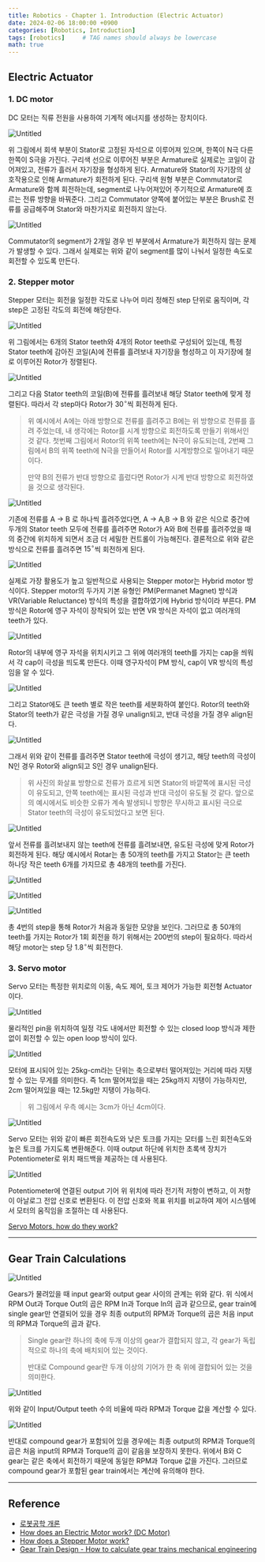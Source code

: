 ```yaml
---
title: Robotics - Chapter 1. Introduction (Electric Actuator)
date: 2024-02-06 18:00:00 +0900
categories: [Robotics, Introduction]
tags: [robotics]     # TAG names should always be lowercase
math: true
---
```


## Electric Actuator

### 1. DC motor

DC 모터는 직류 전원을 사용하여 기계적 에너지를 생성하는 장치이다.

![Untitled](/assets/img/robotics1-1.png)

위 그림에서 회색 부분이 Stator로 고정된 자석으로 이루어져 있으며, 한쪽이 N극 다른 한쪽이 S극을 가진다. 구리색 선으로 이루어진 부분은 Armature로 실제로는 코일이 감어져있고, 전류가 흘러서 자기장을 형성하게 된다. Armature와 Stator의 자기장의 상호작용으로 인해 Armature가 회전하게 된다. 구리색 원형 부분은 Commutator로 Armature와 함께 회전하는데, segment로 나누어져있어 주기적으로 Armature에 흐르는 전류 방향을 바꿔준다. 그리고 Commutator 양쪽에 붙어있는 부분은 Brush로 전류를 공급해주며 Stator와 마찬가지로 회전하지 않는다.

![Untitled](/assets/img/robotics1-2.png)

Commutator의 segment가 2개일 경우 빈 부분에서 Armature가 회전하지 않는 문제가 발생할 수 있다. 그래서 실제로는 위와 같이 segment를 많이 나눠서 일정한 속도로 회전할 수 있도록 만든다.



### 2. Stepper motor

Stepper 모터는 회전을 일정한 각도로 나누어 미리 정해진 step 단위로 움직이며, 각 step은 고정된 각도의 회전에 해당한다.

![Untitled](/assets/img/robotics1-3.png)

위 그림에서는 6개의 Stator teeth와 4개의 Rotor teeth로 구성되어 있는데, 특정 Stator teeth에 감아진 코일(A)에 전류를 흘려보내 자기장을 형성하고 이 자기장에 철로 이루어진 Rotor가 정렬된다.

![Untitled](/assets/img/robotics1-4.png)

그리고 다음 Stator teeth의 코일(B)에 전류를 흘려보내 해당 Stator teeth에 맞게 정렬된다. 따라서 각 step마다 Rotor가 $30 ^\circ$씩 회전하게 된다.

> 위 예시에서 A에는 아래 방향으로 전류를 흘려주고 B에는 위 방향으로 전류를 흘려 주었는데, 내 생각에는 Rotor를 시계 방향으로 회전하도록 만들기 위해서인 것 같다. 첫번째 그림에서 Rotor의 위쪽 teeth에는 N극이 유도되는데, 2번째 그림에서 B의 위쪽 teeth에 N극을 만들어서 Rotor를 시계방향으로 밀어내기 때문이다.
>
>
> 만약 B의 전류가 반대 방향으로 흘렀다면 Rotor가 시계 반대 방향으로 회전하였을 것으로 생각된다.

![Untitled](/assets/img/robotics1-5.png)

기존에 전류를 A → B 로 하나씩 흘려주었다면, A → A,B → B 와 같은 식으로 중간에 두개의 Stator teeth 모두에 전류를 흘려주면 Rotor가 A와 B에 전류를 흘려주었을 때의 중간에 위치하게 되면서 조금 더 세밀한 컨트롤이 가능해진다. 결론적으로 위와 같은 방식으로 전류를 흘려주면 $15^\circ$씩 회전하게 된다.

![Untitled](/assets/img/robotics1-6.png)

실제로 가장 활용도가 높고 일반적으로 사용되는 Stepper motor는 Hybrid motor 방식이다. Stepper motor의 두가지 기본 유형인 PM(Permanet Magnet) 방식과 VR(Variable Reluctance) 방식의 특성을 결합하였기에 Hybrid 방식이라 부른다. PM 방식은 Rotor에 영구 자석이 장착되어 있는 반면 VR 방식은 자석이 없고 여러개의 teeth가 있다.

![Untitled](/assets/img/robotics1-7.png)

Rotor의 내부에 영구 자석을 위치시키고 그 위에 여러개의 teeth를 가지는 cap을 씌워서 각 cap이 극성을 띄도록 만든다. 이때 영구자석이 PM 방식, cap이 VR 방식의 특성임을 알 수 있다.

![Untitled](/assets/img/robotics1-8.png)

그리고 Stator에도 큰 teeth 별로 작은 teeth를 세분화하여 붙인다. Rotor의 teeth와 Stator의 teeth가 같은 극성을 가질 경우 unalign되고, 반대 극성을 가질 경우 align된다.

![Untitled](/assets/img/robotics1-9.png)

그래서 위와 같이 전류를 흘려주면 Stator teeth에 극성이 생기고, 해당 teeth의 극성이 N인 경우 Rotor와 align되고 S인 경우 unalign된다.

> 위 사진의 화살표 방향으로 전류가 흐르게 되면 Stator의 바깥쪽에 표시된 극성이 유도되고, 안쪽 teeth에는 표시된 극성과 반대 극성이 유도될 것 같다. 앞으로의 예시에서도 비슷한 오류가 계속 발생되니 방향은 무시하고 표시된 극으로 Stator teeth의 극성이 유도되었다고 보면 된다.

![Untitled](/assets/img/robotics1-10.png)

앞서 전류를 흘려보내지 않는 teeth에 전류를 흘려보내면, 유도된 극성에 맞게 Rotor가 회전하게 된다. 해당 예시에서 Rotar는 총 50개의 teeth를 가지고 Stator는 큰 teeth 하나당 작은 teeth 6개를 가지므로 총 48개의 teeth를 가진다.

![Untitled](/assets/img/robotics1-11.png)

![Untitled](/assets/img/robotics1-12.png)

![Untitled](/assets/img/robotics1-13.png)

총 4번의 step을 통해 Rotor가 처음과 동일한 모양을 보인다. 그러므로 총 50개의 teeth를 가지는 Rotor가 1회 회전을 하기 위해서는 200번의 step이 필요하다. 따라서 해당 motor는 step 당 $1.8^\circ$씩 회전한다. 



### 3. Servo motor

Servo 모터는 특정한 위치로의 이동, 속도 제어, 토크 제어가 가능한 회전형 Actuator이다.

![Untitled](/assets/img/robotics1-14.png)

물리적인 pin을 위치하여 일정 각도 내에서만 회전할 수 있는 closed loop 방식과 제한 없이 회전할 수 있는 open loop 방식이 있다.

![Untitled](/assets/img/robotics1-15.png)

모터에 표시되어 있는 25kg-cm라는 단위는 축으로부터 떨어져있는 거리에 따라 지탱할 수 있는 무게를 의미한다. 즉 1cm 떨어져있을 때는 25kg까지 지탱이 가능하지만, 2cm 떨어져있을 때는 12.5kg만 지탱이 가능하다.

> 위 그림에서 우측 예시는 3cm가 아닌 4cm이다.

![Untitled](/assets/img/robotics1-16.png)

Servo 모터는 위와 같이 빠른 회전속도와 낮은 토크를 가지는 모터를 느린 회전속도와 높은 토크를 가지도록 변환해준다. 이때 output 하단에 위치한 초록색 장치가 Potentiometer로 위치 패드백을 제공하는 데 사용된다.

![Untitled](/assets/img/robotics1-17.png)

Potentiometer에 연결된 output 기어 위 위치에 따라 전기적 저항이 변하고, 이 저항이 아날로그 전압 신호로 변환된다. 이 전압 신호와 목표 위치를 비교하여 제어 시스템에서 모터의 움직임을 조절하는 데 사용된다.

[Servo Motors, how do they work?](https://www.youtube.com/watch?v=1WnGv-DPexc)

---

## Gear Train Calculations

![Untitled](/assets/img/robotics1-18.png)

Gears가 물려있을 때 input gear와 output gear 사이의 관계는 위와 같다. 위 식에서 RPM Out과 Torque Out의 곱은 RPM In과 Torque In의 곱과 같으므로, gear train에 single gear만 연결되어 있을 경우 최종 output의 RPM과 Torque의 곱은 처음 input의 RPM과 Torque의 곱과 같다.

> Single gear란 하나의 축에 두개 이상의 gear가 결합되지 않고, 각 gear가 독립적으로 하나의 축에 배치되어 있는 것이다.
>
>
> 반대로 Compound gear란 두개 이상의 기어가 한 축 위에 결합되어 있는 것을 의미한다.

![Untitled](/assets/img/robotics1-19.png)

위와 같이 Input/Output teeth 수의 비율에 따라 RPM과 Torque 값을 계산할 수 있다.

![Untitled](/assets/img/robotics1-20.png)

반대로 compound gear가 포함되어 있을 경우에는 최종 output의 RPM과 Torque의 곱은 처음 input의 RPM과 Torque의 곱이 같음을 보장하지 못한다. 위에서 B와 C gear는 같은 축에서 회전하기 때문에 동일한 RPM과 Torque 값을 가진다. 그러므로 compound gear가 포함된 gear train에서는 계산에 유의해야 한다.



---



## Reference

- [로봇공학 개론](https://product.kyobobook.co.kr/detail/S000201140458)
- [How does an Electric Motor work?  (DC Motor)](https://www.youtube.com/watch?v=CWulQ1ZSE3c)
- [How does a Stepper Motor work?](https://www.youtube.com/watch?v=eyqwLiowZiU)
- [Gear Train Design - How to calculate gear trains mechanical engineering](https://www.youtube.com/watch?v=aGHrhm-Rcp0)
